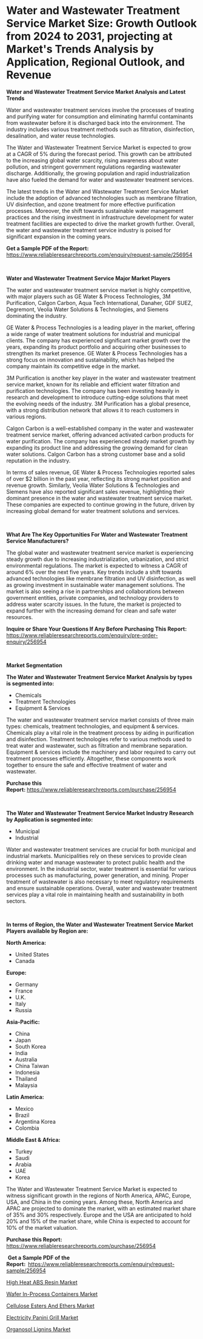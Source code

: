 <p><h1>Water and Wastewater Treatment Service Market Size: Growth Outlook from 2024 to 2031, projecting at Market's Trends Analysis by Application, Regional Outlook, and Revenue</h1></p><p><strong>Water and Wastewater Treatment Service Market Analysis and Latest Trends</strong></p>
<p><p>Water and wastewater treatment services involve the processes of treating and purifying water for consumption and eliminating harmful contaminants from wastewater before it is discharged back into the environment. The industry includes various treatment methods such as filtration, disinfection, desalination, and water reuse technologies.</p><p>The Water and Wastewater Treatment Service Market is expected to grow at a CAGR of 5% during the forecast period. This growth can be attributed to the increasing global water scarcity, rising awareness about water pollution, and stringent government regulations regarding wastewater discharge. Additionally, the growing population and rapid industrialization have also fueled the demand for water and wastewater treatment services.</p><p>The latest trends in the Water and Wastewater Treatment Service Market include the adoption of advanced technologies such as membrane filtration, UV disinfection, and ozone treatment for more effective purification processes. Moreover, the shift towards sustainable water management practices and the rising investment in infrastructure development for water treatment facilities are expected to drive the market growth further. Overall, the water and wastewater treatment service industry is poised for significant expansion in the coming years.</p></p>
<p><strong>Get a Sample PDF of the Report:&nbsp;</strong> <a href="https://www.reliableresearchreports.com/enquiry/request-sample/256954">https://www.reliableresearchreports.com/enquiry/request-sample/256954</a></p>
<p>&nbsp;</p>
<p><strong>Water and Wastewater Treatment Service Major Market Players</strong></p>
<p><p>The water and wastewater treatment service market is highly competitive, with major players such as GE Water & Process Technologies, 3M Purification, Calgon Carbon, Aqua Tech International, Danaher, GDF SUEZ, Degremont, Veolia Water Solutions & Technologies, and Siemens dominating the industry.</p><p>GE Water & Process Technologies is a leading player in the market, offering a wide range of water treatment solutions for industrial and municipal clients. The company has experienced significant market growth over the years, expanding its product portfolio and acquiring other businesses to strengthen its market presence. GE Water & Process Technologies has a strong focus on innovation and sustainability, which has helped the company maintain its competitive edge in the market.</p><p>3M Purification is another key player in the water and wastewater treatment service market, known for its reliable and efficient water filtration and purification technologies. The company has been investing heavily in research and development to introduce cutting-edge solutions that meet the evolving needs of the industry. 3M Purification has a global presence, with a strong distribution network that allows it to reach customers in various regions.</p><p>Calgon Carbon is a well-established company in the water and wastewater treatment service market, offering advanced activated carbon products for water purification. The company has experienced steady market growth by expanding its product line and addressing the growing demand for clean water solutions. Calgon Carbon has a strong customer base and a solid reputation in the industry.</p><p>In terms of sales revenue, GE Water & Process Technologies reported sales of over $2 billion in the past year, reflecting its strong market position and revenue growth. Similarly, Veolia Water Solutions & Technologies and Siemens have also reported significant sales revenue, highlighting their dominant presence in the water and wastewater treatment service market. These companies are expected to continue growing in the future, driven by increasing global demand for water treatment solutions and services.</p></p>
<p>&nbsp;</p>
<p><strong>What Are The Key Opportunities For Water and Wastewater Treatment Service Manufacturers?</strong></p>
<p><p>The global water and wastewater treatment service market is experiencing steady growth due to increasing industrialization, urbanization, and strict environmental regulations. The market is expected to witness a CAGR of around 6% over the next five years. Key trends include a shift towards advanced technologies like membrane filtration and UV disinfection, as well as growing investment in sustainable water management solutions. The market is also seeing a rise in partnerships and collaborations between government entities, private companies, and technology providers to address water scarcity issues. In the future, the market is projected to expand further with the increasing demand for clean and safe water resources.</p></p>
<p><strong>Inquire or Share Your Questions If Any Before Purchasing This Report:</strong> <a href="https://www.reliableresearchreports.com/enquiry/pre-order-enquiry/256954">https://www.reliableresearchreports.com/enquiry/pre-order-enquiry/256954</a></p>
<p>&nbsp;</p>
<p><strong>Market Segmentation</strong></p>
<p><strong>The Water and Wastewater Treatment Service Market Analysis by types is segmented into:</strong></p>
<p><ul><li>Chemicals</li><li>Treatment Technologies</li><li>Equipment & Services</li></ul></p>
<p><p>The water and wastewater treatment service market consists of three main types: chemicals, treatment technologies, and equipment & services. Chemicals play a vital role in the treatment process by aiding in purification and disinfection. Treatment technologies refer to various methods used to treat water and wastewater, such as filtration and membrane separation. Equipment & services include the machinery and labor required to carry out treatment processes efficiently. Altogether, these components work together to ensure the safe and effective treatment of water and wastewater.</p></p>
<p><strong>Purchase this Report:&nbsp;</strong><a href="https://www.reliableresearchreports.com/purchase/256954">https://www.reliableresearchreports.com/purchase/256954</a></p>
<p>&nbsp;</p>
<p><strong>The Water and Wastewater Treatment Service Market Industry Research by Application is segmented into:</strong></p>
<p><ul><li>Municipal</li><li>Industrial</li></ul></p>
<p><p>Water and wastewater treatment services are crucial for both municipal and industrial markets. Municipalities rely on these services to provide clean drinking water and manage wastewater to protect public health and the environment. In the industrial sector, water treatment is essential for various processes such as manufacturing, power generation, and mining. Proper treatment of wastewater is also necessary to meet regulatory requirements and ensure sustainable operations. Overall, water and wastewater treatment services play a vital role in maintaining health and sustainability in both sectors.</p></p>
<p>&nbsp;</p>
<p><strong>In terms of Region, the Water and Wastewater Treatment Service Market Players available by Region are:</strong></p>
<p>
    <p> <strong> North America: </strong>
        <ul>
            <li>United States</li>
            <li>Canada</li>
        </ul>
        </p> 
    <p> <strong> Europe: </strong>
        <ul>
            <li>Germany</li>
            <li>France</li>
            <li>U.K.</li>
            <li>Italy</li>
            <li>Russia</li>
        </ul>
        </p> 
    <p> <strong> Asia-Pacific: </strong>
        <ul>
            <li>China</li>
            <li>Japan</li>
            <li>South Korea</li>
            <li>India</li>
            <li>Australia</li>
            <li>China Taiwan</li>
            <li>Indonesia</li>
            <li>Thailand</li>
            <li>Malaysia</li>
        </ul>
        </p> 
    <p> <strong> Latin America: </strong>
        <ul>
            <li>Mexico</li>
            <li>Brazil</li>
            <li>Argentina Korea</li>
            <li>Colombia</li>
        </ul>
        </p> 
    <p> <strong> Middle East & Africa: </strong>
        <ul>
            <li>Turkey</li>
            <li>Saudi</li>
            <li>Arabia</li>
            <li>UAE</li>
            <li>Korea</li>
        </ul>
    </p>
    </p>
<p><p>The Water and Wastewater Treatment Service Market is expected to witness significant growth in the regions of North America, APAC, Europe, USA, and China in the coming years. Among these, North America and APAC are projected to dominate the market, with an estimated market share of 35% and 30% respectively. Europe and the USA are anticipated to hold 20% and 15% of the market share, while China is expected to account for 10% of the market valuation.</p></p>
<p><strong>Purchase this Report: </strong><a href="https://www.reliableresearchreports.com/purchase/256954">https://www.reliableresearchreports.com/purchase/256954</a></p>
<p>&nbsp;<strong>Get a Sample PDF of the Report:&nbsp;&nbsp;</strong><a href="https://www.reliableresearchreports.com/enquiry/request-sample/256954">https://www.reliableresearchreports.com/enquiry/request-sample/256954</a></p>
<p><strong></strong></p>
<p><p><a href="https://view.publitas.com/reportprime-1/high-heat-abs-resin-market-size-reflecting-a-forecast-till-2031-market-by-type-by-application-and-by-geography/">High Heat ABS Resin Market</a></p><p><a href="https://view.publitas.com/reportprime-1/wafer-in-process-containers-market-research-report-forecasted-for-period-from-2024-2031-by-market-type-market-application-and-region/">Wafer In-Process Containers Market</a></p><p><a href="https://natural-crush-b99.notion.site/Cellulose-Esters-And-Ethers-Market-Size-Share-Trends-Analysis-Report-By-Material-By-Type-By-End-1a1e95ec7fb840fb9b05cd7caa296b8a">Cellulose Esters And Ethers Market</a></p><p><a href="https://gamy-alyssum-396.notion.site/Electricity-Panini-Grill-Market-Size-Share-Trends-Analysis-Report-By-Application-Regional-Outloo-9260f2a85fc4403590e186a7244cf518">Electricity Panini Grill Market</a></p><p><a href="https://boundless-drawbridge-702.notion.site/Organosol-Lignins-Market-Size-Growth-and-Forecast-from-2024-2031-13c1369f2056453382b2fe67d6a263c1">Organosol Lignins Market</a></p></p>